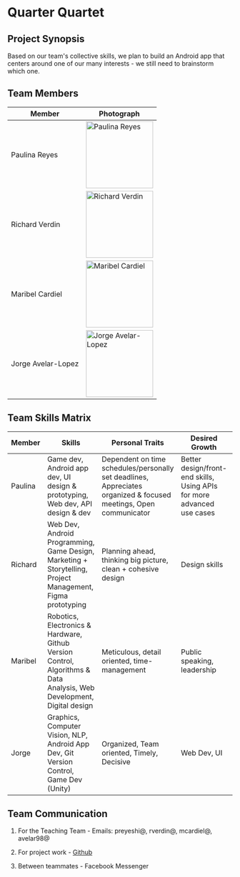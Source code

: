 # Quarter Quartet


## Project Synopsis
Based on our team's collective skills, we plan to build an Android app that centers around one of our many interests - we still need to brainstorm which one.


## Team Members

Member | Photograph
--- | ---
Paulina Reyes | <img src="img/rachel-hyon.jpg" alt="Paulina Reyes" title="Paulina Reyes" width="150">
Richard Verdin | <img src="img/cindy-jiang.png" alt="Richard Verdin" title="Richard Verdin" width="150">
Maribel Cardiel | <img src="img/james-li.jpg" alt="Maribel Cardiel" title="Maribel Cardiel" width="150">
Jorge Avelar-Lopez | <img src="img/po-tsui.jpg" alt="Jorge Avelar-Lopez" title="Jorge Avelar-Lopez" width="150">

## Team Skills Matrix
Member | Skills | Personal Traits | Desired Growth | Weaknesses
--- | --- | --- | --- | ---
Paulina | Game dev, Android app dev, UI design & prototyping, Web dev, API design & dev | Dependent on time schedules/personally set deadlines, Appreciates organized & focused meetings, Open communicator | Better design/front-end skills, Using APIs for more advanced use cases | Database manipulation, sending too many messages to a group chat at once
Richard | Web Dev, Android Programming, Game Design, Marketing + Storytelling, Project Management, Figma prototyping | Planning ahead, thinking big picture, clean + cohesive design | Design skills | Low level systems
Maribel | Robotics, Electronics & Hardware, Github Version Control, Algorithms & Data Analysis, Web Development, Digital design | Meticulous, detail oriented, time-management | Public speaking, leadership | Decisive leadership, public speaking, lacks impromptu creativity
Jorge | Graphics, Computer Vision, NLP, Android App Dev, Git Version Control, Game Dev (Unity) | Organized, Team oriented, Timely, Decisive | Web Dev, UI | Getting hung up on details

## Team Communication  
1. For the Teaching Team - Emails: preyeshi@, rverdin@, mcardiel@, avelar98@

2. For project work - [Github](https://github.com/orgs/StanfordCS194/teams/team-15/)

3. Between teammates - Facebook Messenger

